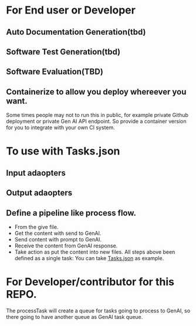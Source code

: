 # For End user or Developer

## Auto Documentation Generation(tbd)

## Software Test Generation(tbd)

## Software Evaluation(TBD)

## Containerize to allow you deploy whereever you want.

Some times people may not to run this in public, for example private Github
deployment or private Gen AI API endpoint. So provide a container version for
you to integrate with your own CI system.

# To use with Tasks.json

## Input adaopters

## Output adaopters

## Define a pipeline like process flow.

- From the give file.
- Get the content with send to GenAI.
- Send content with prompt to GenAI.
- Receive the content from GenAI response.
- Take action as put the content into new files. All steps above been defined as
  a single task: You can take [Tasks.json](./Tasks.json) as example.

# For Developer/contributor for this REPO.

The processTask will create a queue for tasks going to process to GenAI, so
there going to have another queue as GenAI task queue.
